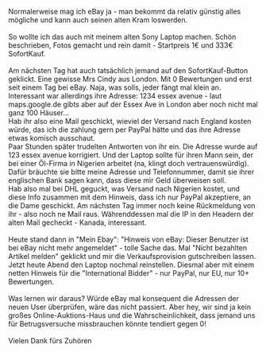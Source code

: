 <html><body><p>Normalerweise mag ich eBay ja - man bekommt da relativ günstig alles mögliche und kann auch seinen alten Kram loswerden.<br>
<br>
So wollte ich das auch mit meinem alten Sony Laptop machen. Schön beschrieben, Fotos gemacht und rein damit - Startpreis 1€ und 333€ SofortKauf.<br>
<br>
Am nächsten Tag hat auch tatsächlich jemand auf den SofortKauf-Button geklickt. Eine gewisse Mrs Cindy aus London. Mit 0 Bewertungen und erst seit einem Tag bei eBay. Naja, was solls, jeder fängt mal klein an. Interessant war allerdings ihre Adresse: 1234 essex avenue - laut maps.google.de gibts aber auf der Essex Ave in London aber noch nicht mal ganz 100 Häuser...<br>
Hab ihr also eine Mail geschickt, wieviel der Versand nach England kosten würde, das ich die zahlung gern per PayPal hätte und das ihre Adresse etwas komisch ausschaut.<br>
Paar Stunden später trudelten Antworten von ihr ein. Die Adresse wurde auf 123 essex avenue korrigiert. Und der Laptop sollte für ihren Mann sein, der bei einer Öl-Firma in Nigerien arbeitet (na, klingt doch vertrauenswürdig). Dafür bräuchte sie bitte meine Adresse und Telefonnummer, damit sie ihrer englischen Bank sagen kann, dass diese mir Geld überweisen soll.<br>
Hab also mal bei DHL geguckt, was Versand nach Nigerien kostet, und diese Info zusammen mit dem Hinweis, dass ich nur PayPal akzeptiere, an die Dame geschickt. Am nächsten Tag immer noch keine Rückmeldung von ihr - also noch ne Mail raus. Währenddessen mal die IP in den Headern der alten Mail gecheckt - Kanada, interessant.<br>
<br>
Heute stand dann in "Mein Ebay": "Hinweis von eBay: Dieser Benutzer ist bei eBay nicht mehr angemeldet" - tolle Sache das. Mal "Nicht bezahlten Artikel melden" geklickt und mir die Verkaufsprovision gutschreiben lassen. Jetzt heute Abend den Laptop nochmal reinstellen. Diesmal aber mit einem netten Hinweis für die "International Bidder" - nur PayPal, nur EU, nur 10+ Bewertungen.<br>
<br>
Was lernen wir daraus? Würde eBay mal konsequent die Adressen der neuen User überprüfen, wäre das nicht passiert. Aber hey, wir sind ja kein großes Online-Auktions-Haus und die Wahrscheinlichkeit, dass jemand uns für Betrugsversuche missbrauchen könnte tendiert gegen 0!<br>
<br>
Vielen Dank fürs Zuhören</p></body></html>